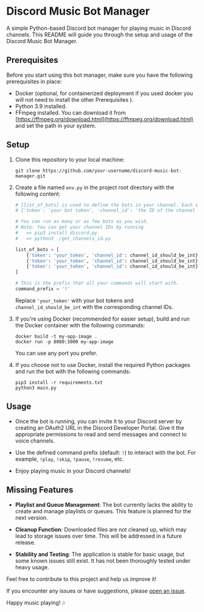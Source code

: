 # Discord Music Bot Manager

A simple Python-based Discord bot manager for playing music in Discord channels. This README will guide you through the setup and usage of the Discord Music Bot Manager.

## Prerequisites

Before you start using this bot manager, make sure you have the following prerequisites in place:

- Docker (optional, for containerized deployment if you used docker you will not need to install the other Prerequisites ).
- Python 3.9 installed.
- FFmpeg installed. You can download it from [https://ffmpeg.org/download.html](https://ffmpeg.org/download.html) and set the path in your system.

## Setup

1. Clone this repository to your local machine:

    ```shell
    git clone https://github.com/your-username/discord-music-bot-manager.git
    ```

2. Create a file named `env.py` in the project root directory with the following content:

    ```python
    # [list_of_bots] is used to define the bots in your channel. Each item in the list is a dictionary with two parameters:
    # {'token': 'your bot token', 'channel_id': 'the ID of the channel where the bot will run'}

    # You can run as many or as few bots as you wish.
    # Note: You can get your channel IDs by running
    #   => pip3 install discord.py
    #   => python3 ./get_channels_id.py

    list_of_bots = [
        {'token': 'your_token', 'channel_id': channel_id_should_be_int},
        {'token': 'your_token', 'channel_id': channel_id_should_be_int},
        {'token': 'your_token', 'channel_id': channel_id_should_be_int},
    ]

    # This is the prefix that all your commands will start with.
    command_prefix = '!'
    ```

    Replace `'your_token'` with your bot tokens and `channel_id_should_be_int` with the corresponding channel IDs.

3. If you're using Docker (recommended for easier setup), build and run the Docker container with the following commands:

    ```shell
    docker build -t my-app-image .
    docker run -p 8080:3000 my-app-image
    ```

   You can use any port you prefer.

4. If you choose not to use Docker, install the required Python packages and run the bot with the following commands:

    ```shell
    pip3 install -r requirements.txt
    python3 main.py
    ```

## Usage

- Once the bot is running, you can invite it to your Discord server by creating an OAuth2 URL in the Discord Developer Portal. Give it the appropriate permissions to read and send messages and connect to voice channels.

- Use the defined command prefix (default: `!`) to interact with the bot. For example, `!play`, `!skip`, `!pause`, `!resume`, etc.

- Enjoy playing music in your Discord channels!

## Missing Features

- **Playlist and Queue Management**: The bot currently lacks the ability to create and manage playlists or queues. This feature is planned for the next version.

- **Cleanup Function**: Downloaded files are not cleaned up, which may lead to storage issues over time. This will be addressed in a future release.

- **Stability and Testing**: The application is stable for basic usage, but some known issues still exist. It has not been thoroughly tested under heavy usage.

Feel free to contribute to this project and help us improve it!

If you encounter any issues or have suggestions, please [open an issue](https://github.com/A-freedom/discord_music_bot/issues).

Happy music playing! 🎶
